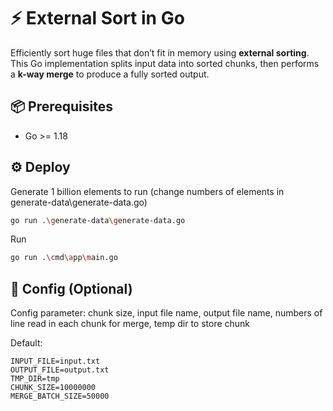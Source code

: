 # ⚡ External Sort in Go

Efficiently sort huge files that don’t fit in memory using **external sorting**. This Go implementation splits input data into sorted chunks, then performs a **k-way merge** to produce a fully sorted output.

## 📦 Prerequisites

- Go >= 1.18

## ⚙️ Deploy

Generate 1 billion elements to run (change numbers of elements in generate-data\generate-data.go)

 ```bash
go run .\generate-data\generate-data.go
```

Run
 ```bash
go run .\cmd\app\main.go
```

## 🔨 Config (Optional)

Config parameter: chunk size, input file name, output file name, numbers of line read in each chunk for merge, temp dir to store chunk

Default:

```dotenv
INPUT_FILE=input.txt
OUTPUT_FILE=output.txt
TMP_DIR=tmp
CHUNK_SIZE=10000000
MERGE_BATCH_SIZE=50000




